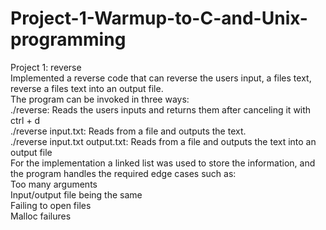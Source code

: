 # Project-1-Warmup-to-C-and-Unix-programming
Project 1: reverse  
Implemented a reverse code that can reverse the users input, a files text, reverse a files text into an output file.  
The program can be invoked in three ways:  
./reverse: Reads the users inputs and returns them after canceling it with ctrl + d  
./reverse input.txt: Reads from a file and outputs the text.  
./reverse input.txt output.txt: Reads from a file and outputs the text into an output file  
For the implementation a linked list was used to store the information, and the program handles the required edge cases such as:  
Too many arguments  
Input/output file being the same  
Failing to open files  
Malloc failures  
